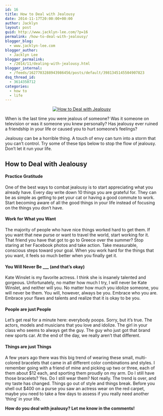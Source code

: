 ```yaml
---
id: 16
title: How to Deal with Jealousy
date: 2014-11-17T20:00:00+00:00
author: Jacklyn
layout: post
guid: http://www.jacklyn-lee.com/?p=16
permalink: /how-to-deal-with-jealousy/
blogger_blog:
  - www.jacklyn-lee.com
blogger_author:
  - Jacklyn Lee
blogger_permalink:
  - /2014/11/dealing-with-jealousy.html
blogger_internal:
  - /feeds/1627703288943986456/posts/default/3981345145504907823
dsq_thread_id:
  - 3614350712
categories:
  - how to
  - life
---
```

<input class="jpibfi" type="hidden" />

<div style="clear: both; text-align: center;">
  <a href="http://i2.wp.com/www.jacklyn-lee.com/wp-content/uploads/2014/11/How-to-Deal-with-Jealousy--e1426789768262.png"><img class="aligncenter size-full wp-image-367" src="http://i2.wp.com/www.jacklyn-lee.com/wp-content/uploads/2014/11/How-to-Deal-with-Jealousy--e1426789768262.png?fit=400%2C400" alt="How to Deal with Jealousy" data-recalc-dims="1" /></a>
</div>

When is the last time you were jealous of someone? Was it someone on television or was it someone you knew personally? Has jealousy ever ruined a friendship in your life or caused you to hurt someone&#8217;s feelings?

Jealousy can be a horrible thing. A touch of envy can turn into a storm that you can&#8217;t control. Try some of these tips below to stop the flow of jealousy. Don&#8217;t let it run your life.

## How to Deal with Jealousy

#### Practice Gratitude

One of the best ways to combat jealousy is to start appreciating what you already have. Every day write down 10 things you are grateful for. They can be as simple as getting to pet your cat or having a good commute to work. Start becoming aware of all the good things in your life instead of focusing on the things you don&#8217;t have.

#### Work for What you Want

The majority of people who have nice things worked hard to get them. If you want that new purse or want to travel the world, start working for it. That friend you have that got to go to Greece over the summer? Stop staring at her Facebook photos and take action. Take measurable, conscious steps toward your goal. When you work hard for the things that you want, it feels so much better when you finally get it.

#### You Will Never Be \___\____ (and that&#8217;s okay)

Kate Winslet is my favorite actress. I think she is insanely talented and gorgeous. Unfortunately, no matter how much I try, I will never be Kate Winslet, and neither will you. No matter how much you idolize someone, you will never be them. You will, however, always be you. Embrace who you are. Embrace your flaws and talents and realize that it is okay to be you.

#### People are just People

Let&#8217;s get real for a minute here: everybody poops. Sorry, but it&#8217;s true. The actors, models and musicians that you love and idolize. The girl in your class who seems to always get the guy. The guy who just got that brand new sports car. At the end of the day, we really aren&#8217;t that different.

#### Things are just Things

A few years ago there was this big trend of wearing these small, multi-colored bracelets that came in all different color combinations and styles. I remember going with a friend of mine and picking up two or three, each of them about $12 each, and sporting them proudly on my arm. Do I still have those bracelets? Yes. Do I still wear them? Not really. The trend is over, and my taste has changed. Things go out of style and things break. Before you shell out $400 on a purse you saw an actress wear on the red carpet, maybe you need to take a few days to assess if you really need another &#8216;thing&#8217; in your life.

**How do you deal with jealousy? Let me know in the comments!**